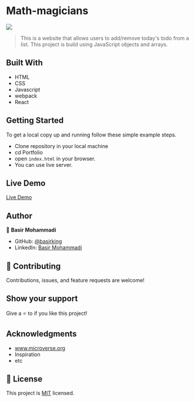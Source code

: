 # Math-magicians


![](https://img.shields.io/badge/Microverse-blueviolet)

> This is a website that allows users to add/remove today's todo from a list. This project is build using JavaScript objects and arrays.


## Built With

- HTML
- CSS 
- Javascript
- webpack
- React

## Getting Started

To get a local copy up and running follow these simple example steps.

- Clone repository in your local machine 
- cd Portfolio
- open `index.html` in your browser.
- You can use live server.

## Live Demo

[Live Demo](https://basirking.github.io/To-Do-List/)

## Author

👤 **Basir Mohammadi**

- GitHub: [@basirking](https://github.com/basirking)
- LinkedIn: [Basir Mohammadi](https://www.linkedin.com/in/basir-mohammadi-1296b3157/)



## 🤝 Contributing

Contributions, issues, and feature requests are welcome!


## Show your support

Give a ⭐️ to if you like this project!


## Acknowledgments

- www.microverse.org
- Inspiration
- etc

## 📝 License

This project is [MIT](./MIT.md) licensed.




